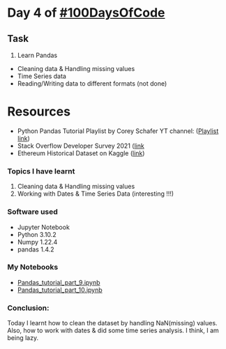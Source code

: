 # Day 4 of [#100DaysOfCode](https://twitter.com/Param3021/status/1533012411774803968)

## Task
1. Learn Pandas
- Cleaning data & Handling missing values
- Time Series data
- Reading/Writing data to different formats (not done)

# Resources
- Python Pandas Tutorial Playlist by Corey Schafer YT channel: ([Playlist link](https://www.youtube.com/playlist?list=PL-osiE80TeTsWmV9i9c58mdDCSskIFdDS))
- Stack Overflow Developer Survey 2021 ([link]((https://insights.stackoverflow.com/survey))
- Ethereum Historical Dataset on Kaggle ([link](https://www.kaggle.com/datasets/prasoonkottarathil/ethereum-historical-dataset?select=ETH_1H.csv))

### Topics I have learnt
1. Cleaning data & Handling missing values
2. Working with Dates & Time Series Data (interesting !!!)

### Software used
- Jupyter Notebook
- Python 3.10.2
- Numpy 1.22.4
- pandas 1.4.2

### My Notebooks
- [Pandas_tutorial_part_9.ipynb](Pandas_tutorial_part_9.ipynb)
- [Pandas_tutorial_part_10.ipynb](Pandas_tutorial_part_10.ipynb)

### Conclusion:
Today I learnt how to clean the dataset by handling NaN(missing) values. Also, how to work with dates & did some time series analysis. I think, I am being lazy.
